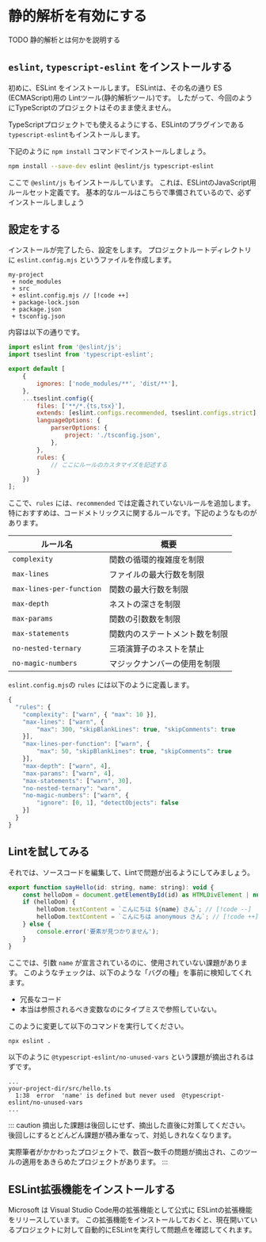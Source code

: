 # 静的解析を有効にする

TODO 静的解析とは何かを説明する

## `eslint`, `typescript-eslint` をインストールする

初めに、ESLint をインストールします。
ESLintは、その名の通り ES (ECMAScript)用の Lintツール(静的解析ツール)です。
したがって、今回のようにTypeScriptのプロジェクトはそのまま使えません。

TypeScriptプロジェクトでも使えるようにする、ESLintのプラグインである
`typescript-eslint`もインストールします。

下記のように `npm install` コマンドでインストールしましょう。

```bash :no-line-numbers
npm install --save-dev eslint @eslint/js typescript-eslint
```

ここで `@eslint/js` もインストールしています。
これは、ESLintのJavaScript用ルールセット定義です。
基本的なルールはこちらで準備されているので、必ずインストールしましょう

## 設定をする

インストールが完了したら、設定をします。
プロジェクトルートディレクトリに `eslint.config.mjs` というファイルを作成します。

```text :no-line-numbers
my-project
 + node_modules
 + src
 + eslint.config.mjs // [!code ++]
 + package-lock.json
 + package.json
 + tsconfig.json
```

内容は以下の通りです。

```javascript title="eslint.config.js"
import eslint from '@eslint/js';
import tseslint from 'typescript-eslint';

export default [
    {
        ignores: ['node_modules/**', 'dist/**'],
    },
    ...tseslint.config({
        files: ['**/*.{ts,tsx}'],
        extends: [eslint.configs.recommended, tseslint.configs.strict],
        languageOptions: {
            parserOptions: {
                project: './tsconfig.json',
            },
        },
        rules: {
            // ここにルールのカスタマイズを記述する
        }
    })
];
```

ここで、`rules` には、`recommended` では定義されていないルールを追加します。
特におすすめは、コードメトリックスに関するルールです。下記のようなものがあります。

| ルール名                                   | 概要                           |
| ------------------------------------------ | ------------------------------ |
| `complexity`                               | 関数の循環的複雑度を制限       |
| `max-lines`                                | ファイルの最大行数を制限       |
| `max-lines-per-function`                   | 関数の最大行数を制限           |
| `max-depth`                                | ネストの深さを制限             |
| `max-params`                               | 関数の引数数を制限             |
| `max-statements`                           | 関数内のステートメント数を制限 |
| `no-nested-ternary`                        | 三項演算子のネストを禁止       |
| `no-magic-numbers`                         | マジックナンバーの使用を制限   |

`eslint.config.mjs`の `rules` には以下のように定義します。

```js
{
  "rules": {
    "complexity": ["warn", { "max": 10 }],
    "max-lines": ["warn", {
        "max": 300, "skipBlankLines": true, "skipComments": true
    }],
    "max-lines-per-function": ["warn", {
        "max": 50, "skipBlankLines": true, "skipComments": true
    }],
    "max-depth": ["warn", 4],
    "max-params": ["warn", 4],
    "max-statements": ["warn", 30],
    "no-nested-ternary": "warn",
    "no-magic-numbers": ["warn", {
        "ignore": [0, 1], "detectObjects": false
    }]
  }
}
```

## Lintを試してみる

それでは、ソースコードを編集して、Lintで問題が出るようにしてみましょう。

```javascript title="src/hello.ts"
export function sayHello(id: string, name: string): void {
    const helloDom = document.getElementById(id) as HTMLDivElement | null;
    if (helloDom) {
        helloDom.textContent = `こんにちは ${name} さん`; // [!code --]
        helloDom.textContent = `こんにちは anonymous さん`; // [!code ++]
    } else {
        console.error('要素が見つかりません');
    }
}
```

ここでは、引数 `name` が宣言されているのに、使用されていない課題があります。
このようなチェックは、以下のような「バグの種」を事前に検知してくれます。

* 冗長なコード
* 本当は参照されるべき変数なのにタイプミスで参照していない。

このように変更して以下のコマンドを実行してください。

```bash :no-line-numbers
npx eslint .
```

以下のように `@typescript-eslint/no-unused-vars` という課題が摘出されるはずです。

```text :no-line-numbers
...
your-project-dir/src/hello.ts
  1:38  error  'name' is defined but never used  @typescript-eslint/no-unused-vars
...

```

::: caution
摘出した課題は後回しにせず、摘出した直後に対策してください。
後回しにするとどんどん課題が積み重なって、対処しきれなくなります。

実際筆者がかかわったプロジェクトで、数百～数千の問題が摘出され、このツールの適用をあきらめたプロジェクトがあります。
:::

## ESLint拡張機能をインストールする

Microsoft は Visual Studio Code用の拡張機能として公式に ESLintの拡張機能をリリースしています。
この拡張機能をインストールしておくと、現在開いているプロジェクトに対して自動的にESLintを実行して問題点を確認してくれます。

<VPCard
  title="ESLint"
  link="https://marketplace.visualstudio.com/items?itemName=dbaeumer.vscode-eslint"
  image="https://dbaeumer.gallerycdn.vsassets.io/extensions/dbaeumer/vscode-eslint/3.0.17/1755173326904/Microsoft.VisualStudio.Services.Icons.Default"
  description="Integrates ESLint JavaScript into VS Code."
/>
